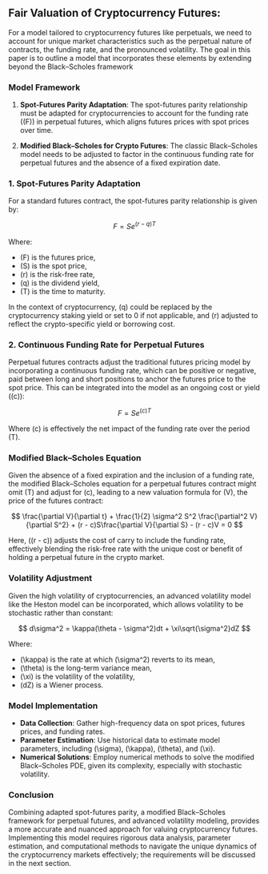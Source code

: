 ## Fair Valuation of Cryptocurrency Futures:

For a model tailored to cryptocurrency futures like perpetuals, we need to account for unique market characteristics
such as the perpetual nature of contracts, the funding rate, and the pronounced volatility.
The goal in this paper is to outline a model that incorporates these elements by extending beyond the Black–Scholes
framework

### Model Framework

1. **Spot-Futures Parity Adaptation**: The spot-futures parity relationship must be adapted for cryptocurrencies to
   account for the funding rate (\(F\)) in perpetual futures, which aligns futures prices with spot prices over time.

2. **Modified Black–Scholes for Crypto Futures**:
   The classic Black–Scholes model needs to be adjusted to factor in the continuous funding rate for perpetual futures
   and the absence of a fixed expiration date.

### 1. Spot-Futures Parity Adaptation

For a standard futures contract, the spot-futures parity relationship is given by:

$$
F = S e^{(r - q)T}
$$

Where:

- \(F\) is the futures price,
- \(S\) is the spot price,
- \(r\) is the risk-free rate,
- \(q\) is the dividend yield,
- \(T\) is the time to maturity.

In the context of cryptocurrency, \(q\) could be replaced by the cryptocurrency staking yield or set to 0 if not
applicable, and \(r\) adjusted to reflect the crypto-specific yield or borrowing cost.

### 2. Continuous Funding Rate for Perpetual Futures

Perpetual futures contracts adjust the traditional futures pricing model by incorporating a continuous funding rate,
which can be positive or negative, paid between long and short positions to anchor the futures price to the spot price.
This can be integrated into the model as an ongoing cost or yield (\(c\)):

$$
F = S e^{(c)T}
$$

Where \(c\) is effectively the net impact of the funding rate over the period \(T\).

### Modified Black–Scholes Equation

Given the absence of a fixed expiration and the inclusion of a funding rate, the modified Black–Scholes equation for a
perpetual futures contract might omit \(T\) and adjust for \(c\), leading to a new valuation formula for \(V\), the
price of the futures contract:

$$
\frac{\partial V}{\partial t} + \frac{1}{2} \sigma^2 S^2 \frac{\partial^2 V}{\partial S^2} + (r - c)S\frac{\partial
V}{\partial S} - (r - c)V = 0
$$

Here, \((r - c)\) adjusts the cost of carry to include the funding rate, effectively blending the risk-free rate with
the unique cost or benefit of holding a perpetual future in the crypto market.

### Volatility Adjustment

Given the high volatility of cryptocurrencies, an advanced volatility model like the Heston model can be incorporated,
which allows volatility to be stochastic rather than constant:

$$
d\sigma^2 = \kappa(\theta - \sigma^2)dt + \xi\sqrt{\sigma^2}dZ
$$

Where:

- \(\kappa\) is the rate at which \(\sigma^2\) reverts to its mean,
- \(\theta\) is the long-term variance mean,
- \(\xi\) is the volatility of the volatility,
- \(dZ\) is a Wiener process.

### Model Implementation

- **Data Collection**: Gather high-frequency data on spot prices, futures prices, and funding rates.
- **Parameter Estimation**: Use historical data to estimate model parameters, including \(\sigma\), \(\kappa\),
  \(\theta\), and \(\xi\).
- **Numerical Solutions**: Employ numerical methods to solve the modified Black–Scholes PDE, given its complexity,
  especially with stochastic volatility.

### Conclusion

Combining adapted spot-futures parity, a modified Black–Scholes framework for perpetual
futures, and advanced volatility modeling, provides a more accurate and nuanced approach for valuing cryptocurrency
futures. Implementing this model requires rigorous data analysis, parameter estimation, and computational methods to
navigate the unique dynamics of the cryptocurrency markets effectively; the requirements will be discussed in the next
section.